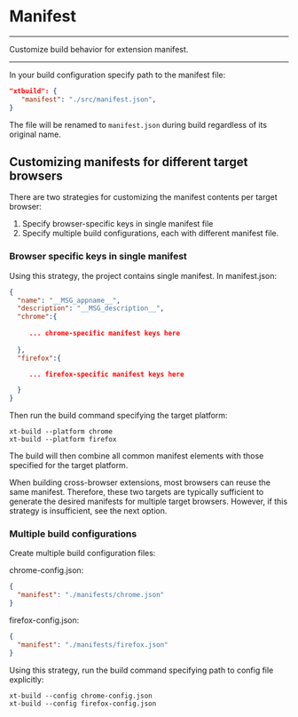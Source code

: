 # Manifest

* * *

<p class='page-intro'>Customize build behavior for extension manifest.</p>

* * *

In your build configuration specify path to the manifest file:

```json
"xtbuild": {
   "manifest": "./src/manifest.json",
} 
```

The file will be renamed to `manifest.json` during build regardless of its original name.

## Customizing manifests for different target browsers

There are two strategies for customizing the manifest contents per target browser:

1. Specify browser-specific keys in single manifest file
2. Specify multiple build configurations, each with different manifest file.

### Browser specific keys in single manifest

Using this strategy, the project contains single manifest. In manifest.json:

```json
{
  "name": "__MSG_appname__",
  "description": "__MSG_description__",
  "chrome":{
       
     ... chrome-specific manifest keys here
      
  },
  "firefox":{

     ... firefox-specific manifest keys here

  }
}
```

Then run the build command specifying the target platform:

```
xt-build --platform chrome  
xt-build --platform firefox
```

The build will then combine all common manifest elements with those
specified for the target platform. 

When building cross-browser extensions, most browsers can reuse the 
same manifest. Therefore, these two targets are typically sufficient to generate the desired
 manifests for multiple target browsers. However, if this strategy
is insufficient, see the next option.  


### Multiple build configurations

Create multiple build configuration files:

chrome-config.json:

```json
{
  "manifest": "./manifests/chrome.json"
} 
```

firefox-config.json:

```json
{
  "manifest": "./manifests/firefox.json"
} 
```

Using this strategy, run the build command specifying path to config file explicitly:

```
xt-build --config chrome-config.json  
xt-build --config firefox-config.json
```
